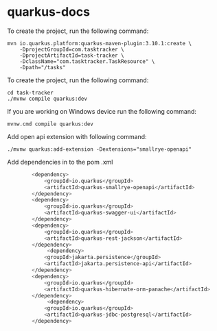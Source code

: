 # quarkus-docs

To create the project, run the following command:

```shell script
mvn io.quarkus.platform:quarkus-maven-plugin:3.10.1:create \
    -DprojectGroupId=com.tasktracker \
    -DprojectArtifactId=task-tracker \
    -DclassName="com.tasktracker.TaskResource" \
    -Dpath="/tasks"

```

To create the project, run the following command:

```shell script
cd task-tracker
./mvnw compile quarkus:dev
```

If you are working on Windows device run the following command:

```shell script
mvnw.cmd compile quarkus:dev
```

Add open api extension with following command:

```shell script
./mvnw quarkus:add-extension -Dextensions="smallrye-openapi"
```

Add dependencies in to the pom .xml

```bash
        <dependency>
            <groupId>io.quarkus</groupId>
            <artifactId>quarkus-smallrye-openapi</artifactId>
        </dependency>
        <dependency>
            <groupId>io.quarkus</groupId>
            <artifactId>quarkus-swagger-ui</artifactId>
        </dependency>
        <dependency>
            <groupId>io.quarkus</groupId>
            <artifactId>quarkus-rest-jackson</artifactId>
        </dependency>
             <dependency>
            <groupId>jakarta.persistence</groupId>
            <artifactId>jakarta.persistence-api</artifactId>
        </dependency>
        <dependency>
            <groupId>io.quarkus</groupId>
            <artifactId>quarkus-hibernate-orm-panache</artifactId>
        </dependency>
             <dependency>
            <groupId>io.quarkus</groupId>
            <artifactId>quarkus-jdbc-postgresql</artifactId>
        </dependency>
```
